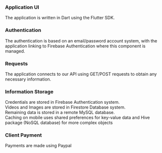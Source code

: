 ### Application UI
The application is written in Dart using the Flutter SDK.

### Authentication
The authentication is based on an email/password account system, with the application linking to Firebase Authentication where this component is managed.

### Requests
The application connects to our API using GET/POST requests to obtain any necessary information.

### Information Storage
Credentials are stored in Firebase Authentication system. <br>
Videos and Images are stored in Firestore Database system. <br>
Remaining data is stored in a remote MySQL database. <br>
Caching on mobile uses shared preferences for key-value data and Hive package (NoSQL database) for more complex objects 

### Client Payment
Payments are made using Paypal 
